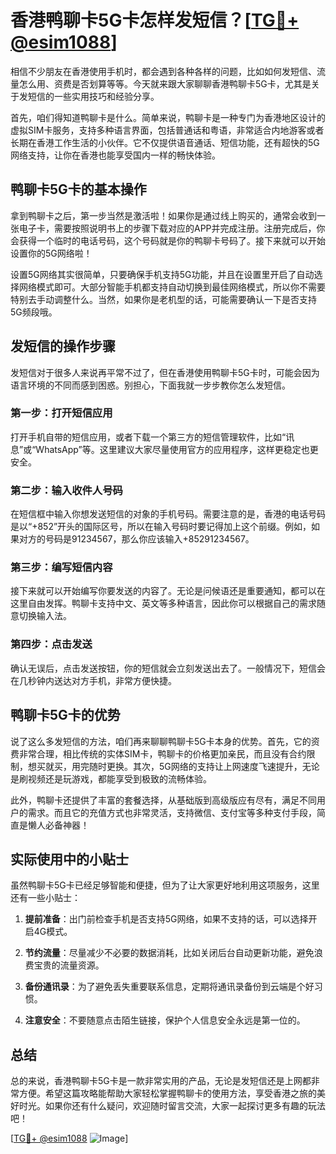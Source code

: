 # 香港鸭聊卡5G卡怎样发短信？[[TG💪+ @esim1088](https://t.me/s/esim1088)]

相信不少朋友在香港使用手机时，都会遇到各种各样的问题，比如如何发短信、流量怎么用、资费是否划算等等。今天就来跟大家聊聊香港鸭聊卡5G卡，尤其是关于发短信的一些实用技巧和经验分享。

首先，咱们得知道鸭聊卡是什么。简单来说，鸭聊卡是一种专门为香港地区设计的虚拟SIM卡服务，支持多种语言界面，包括普通话和粤语，非常适合内地游客或者长期在香港工作生活的小伙伴。它不仅提供语音通话、短信功能，还有超快的5G网络支持，让你在香港也能享受国内一样的畅快体验。

## 鸭聊卡5G卡的基本操作

拿到鸭聊卡之后，第一步当然是激活啦！如果你是通过线上购买的，通常会收到一张电子卡，需要按照说明书上的步骤下载对应的APP并完成注册。注册完成后，你会获得一个临时的电话号码，这个号码就是你的鸭聊卡号码了。接下来就可以开始设置你的5G网络啦！

设置5G网络其实很简单，只要确保手机支持5G功能，并且在设置里开启了自动选择网络模式即可。大部分智能手机都支持自动切换到最佳网络模式，所以你不需要特别去手动调整什么。当然，如果你是老机型的话，可能需要确认一下是否支持5G频段哦。

## 发短信的操作步骤

发短信对于很多人来说再平常不过了，但在香港使用鸭聊卡5G卡时，可能会因为语言环境的不同而感到困惑。别担心，下面我就一步步教你怎么发短信。

### 第一步：打开短信应用

打开手机自带的短信应用，或者下载一个第三方的短信管理软件，比如“讯息”或“WhatsApp”等。这里建议大家尽量使用官方的应用程序，这样更稳定也更安全。

### 第二步：输入收件人号码

在短信框中输入你想发送短信的对象的手机号码。需要注意的是，香港的电话号码是以“+852”开头的国际区号，所以在输入号码时要记得加上这个前缀。例如，如果对方的号码是91234567，那么你应该输入+85291234567。

### 第三步：编写短信内容

接下来就可以开始编写你要发送的内容了。无论是问候语还是重要通知，都可以在这里自由发挥。鸭聊卡支持中文、英文等多种语言，因此你可以根据自己的需求随意切换输入法。

### 第四步：点击发送

确认无误后，点击发送按钮，你的短信就会立刻发送出去了。一般情况下，短信会在几秒钟内送达对方手机，非常方便快捷。

## 鸭聊卡5G卡的优势

说了这么多发短信的方法，咱们再来聊聊鸭聊卡5G卡本身的优势。首先，它的资费非常合理，相比传统的实体SIM卡，鸭聊卡的价格更加亲民，而且没有合约限制，想买就买，用完随时更换。其次，5G网络的支持让上网速度飞速提升，无论是刷视频还是玩游戏，都能享受到极致的流畅体验。

此外，鸭聊卡还提供了丰富的套餐选择，从基础版到高级版应有尽有，满足不同用户的需求。而且它的充值方式也非常灵活，支持微信、支付宝等多种支付手段，简直是懒人必备神器！

## 实际使用中的小贴士

虽然鸭聊卡5G卡已经足够智能和便捷，但为了让大家更好地利用这项服务，这里还有一些小贴士：

1. **提前准备**：出门前检查手机是否支持5G网络，如果不支持的话，可以选择开启4G模式。
   
2. **节约流量**：尽量减少不必要的数据消耗，比如关闭后台自动更新功能，避免浪费宝贵的流量资源。

3. **备份通讯录**：为了避免丢失重要联系信息，定期将通讯录备份到云端是个好习惯。

4. **注意安全**：不要随意点击陌生链接，保护个人信息安全永远是第一位的。

## 总结

总的来说，香港鸭聊卡5G卡是一款非常实用的产品，无论是发短信还是上网都非常方便。希望这篇攻略能帮助大家轻松掌握鸭聊卡的使用方法，享受香港之旅的美好时光。如果你还有什么疑问，欢迎随时留言交流，大家一起探讨更多有趣的玩法吧！

[[TG💪+ @esim1088](https://t.me/s/esim1088) ![Image](https://i.postimg.cc/4NQfJmqS/Snipaste-2025-05-13-00-14-12.png)]